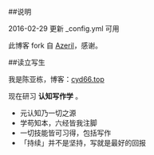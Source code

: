 ##说明

2016-02-29  更新 _config.yml 可用

此博客 fork 自 [Azeril](http://azeril.me/)，感谢。

##读立写生

我是陈亚栋，博客：[cyd66.top](cyd66.com)


现在研习 **认知写作学** 。

- 元认知乃一切之源
- 学苟知本，六经皆我注脚 
- 一切技能皆可习得，包括写作
- 「持续」并不是坚持，写就是最好的回报



